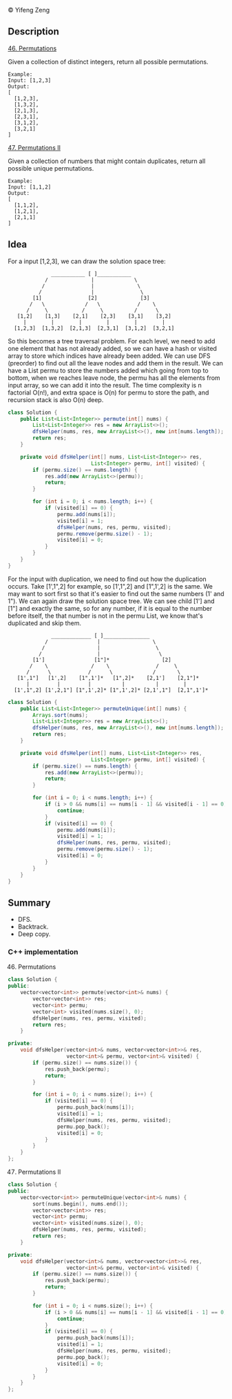 &copy; Yifeng Zeng
## Description
[46. Permutations](https://leetcode.com/problems/permutations/description/)

Given a collection of distinct integers, return all possible permutations.
```
Example:
Input: [1,2,3]
Output:
[
  [1,2,3],
  [1,3,2],
  [2,1,3],
  [2,3,1],
  [3,1,2],
  [3,2,1]
]
```
[47. Permutations II](https://leetcode.com/problems/permutations-ii/description/)

Given a collection of numbers that might contain duplicates, return all possible unique permutations.
```
Example:
Input: [1,1,2]
Output:
[
  [1,1,2],
  [1,2,1],
  [2,1,1]
]
```

## Idea
For a input [1,2,3], we can draw the solution space tree:
```
              ___________ [ ]___________
            /              |             \
           /               |              \
          /                |               \
        [1]               [2]              [3]
       /   \             /   \            /    \
      /     \           /     \          /      \
   [1,2]    [1,3]    [2,1]    [2,3]    [3,1]    [3,2]
     |        |        |        |        |        |
  [1,2,3]  [1,3,2]  [2,1,3]  [2,3,1]  [3,1,2]  [3,2,1]
```
So this becomes a tree traversal problem. For each level, we need to add one element that has not already added, so we can have a hash or visited array to store which indices have already been added. We can use DFS (preorder) to find out all the leave nodes and add them in the result. We can have a List<Integer> permu to store the numbers added which going from top to bottom, when we reaches leave node, the permu has all the elements from input array, so we can add it into the result. The time complexity is n factorial O(n!), and extra space is O(n) for permu to store the path, and recursion stack is also O(n) deep.

```java
class Solution {
    public List<List<Integer>> permute(int[] nums) {
        List<List<Integer>> res = new ArrayList<>();
        dfsHelper(nums, res, new ArrayList<>(), new int[nums.length]);
        return res;
    }

    private void dfsHelper(int[] nums, List<List<Integer>> res,
                           List<Integer> permu, int[] visited) {
        if (permu.size() == nums.length) {
            res.add(new ArrayList<>(permu));
            return;
        }

        for (int i = 0; i < nums.length; i++) {
            if (visited[i] == 0) {
                permu.add(nums[i]);
                visited[i] = 1;
                dfsHelper(nums, res, permu, visited);
                permu.remove(permu.size() - 1);
                visited[i] = 0;
            }
        }
    }
}
```
For the input with duplication, we need to find out how the duplication occurs. Take [1',1",2] for example, so [1',1",2] and [1",1',2] is the same. We may want to sort first so that it's easier to find out the same numbers (1' and 1"). We can again draw the solution space tree. We can see child [1'] and [1"] and exactly the same, so for any number, if it is equal to the number before itself, the that number is not in the permu List, we know that's duplicated and skip them.
```
              _____________ [ ]_______________
            /                |                 \
           /                 |                  \
          /                  |                   \
        [1']                [1"]*                 [2]
       /    \              /    \               /     \
      /      \            /      \             /       \
   [1',1"]   [1',2]    [1",1']*   [1",2]*    [2,1']    [2,1"]*
      |         |         |          |          |        |
  [1',1",2] [1',2,1"] [1",1',2]* [1",1',2]* [2,1',1"]  [2,1",1']*
```

```java
class Solution {
    public List<List<Integer>> permuteUnique(int[] nums) {
        Arrays.sort(nums);
        List<List<Integer>> res = new ArrayList<>();
        dfsHelper(nums, res, new ArrayList<>(), new int[nums.length]);
        return res;
    }

    private void dfsHelper(int[] nums, List<List<Integer>> res,
                           List<Integer> permu, int[] visited) {
        if (permu.size() == nums.length) {
            res.add(new ArrayList<>(permu));
            return;
        }

        for (int i = 0; i < nums.length; i++) {
            if (i > 0 && nums[i] == nums[i - 1] && visited[i - 1] == 0) {
                continue;
            }
            if (visited[i] == 0) {
                permu.add(nums[i]);
                visited[i] = 1;
                dfsHelper(nums, res, permu, visited);
                permu.remove(permu.size() - 1);
                visited[i] = 0;
            }
        }
    }
}
```

## Summary
- DFS.
- Backtrack.
- Deep copy.

### C++ implementation
46. Permutations
```cpp
class Solution {
public:
    vector<vector<int>> permute(vector<int>& nums) {
        vector<vector<int>> res;
        vector<int> permu;
        vector<int> visited(nums.size(), 0);
        dfsHelper(nums, res, permu, visited);
        return res;
    }

private:
    void dfsHelper(vector<int>& nums, vector<vector<int>>& res,
                   vector<int>& permu, vector<int>& visited) {
        if (permu.size() == nums.size()) {
            res.push_back(permu);
            return;
        }

        for (int i = 0; i < nums.size(); i++) {
            if (visited[i] == 0) {
                permu.push_back(nums[i]);
                visited[i] = 1;
                dfsHelper(nums, res, permu, visited);
                permu.pop_back();
                visited[i] = 0;
            }
        }
    }
};
```
47. Permutations II
```cpp
class Solution {
public:
    vector<vector<int>> permuteUnique(vector<int>& nums) {
        sort(nums.begin(), nums.end());
        vector<vector<int>> res;
        vector<int> permu;
        vector<int> visited(nums.size(), 0);
        dfsHelper(nums, res, permu, visited);
        return res;
    }

private:
    void dfsHelper(vector<int>& nums, vector<vector<int>>& res,
                   vector<int>& permu, vector<int>& visited) {
        if (permu.size() == nums.size()) {
            res.push_back(permu);
            return;
        }

        for (int i = 0; i < nums.size(); i++) {
            if (i > 0 && nums[i] == nums[i - 1] && visited[i - 1] == 0) {
                continue;
            }
            if (visited[i] == 0) {
                permu.push_back(nums[i]);
                visited[i] = 1;
                dfsHelper(nums, res, permu, visited);
                permu.pop_back();
                visited[i] = 0;
            }
        }
    }
};
```
